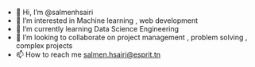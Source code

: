 - 👋 Hi, I’m @salmenhsairi
- 👀 I’m interested in Machine learning , web development 
- 🌱 I’m currently learning Data Science Engineering
- 💞️ I’m looking to collaborate on project management , problem solving , complex projects
- 📫 How to reach me salmen.hsairi@esprit.tn

<!---
salmenhsairi/salmenhsairi is a ✨ special ✨ repository because its `README.md` (this file) appears on your GitHub profile.
You can click the Preview link to take a look at your changes.
--->
